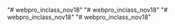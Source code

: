 "# webpro_inclass_nov18" 
"# webpro_inclass_nov18" 
"# webpro_inclass_nov18" 
"# webpro_inclass_nov18" 
